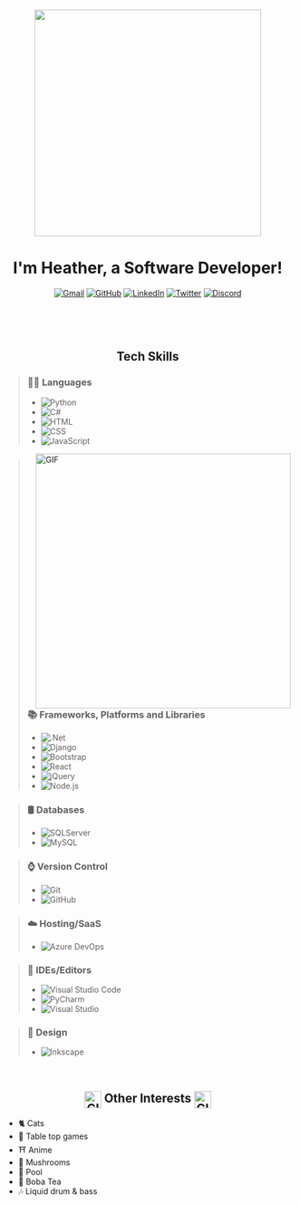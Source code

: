 
<p align="center"> 
<br>
<img src="https://media1.giphy.com/media/1es0suLtBMuZcRBtvl/giphy.gif?cid=790b7611a8f7069df11ad54a1f5b9340d0e0cb46be0ff52d&rid=giphy.gif&ct=ts" width="400">
<br>
</p>
	
<h1 align="center">	
I'm Heather, a Software Developer! </br>
</h1>


<p align="center">
<a href="mailto:theheatherloop@gmail.com"><img img src="https://img.shields.io/badge/gmail-%23EA4335.svg?style=plastic&logo=gmail&logoColor=white" alt="Gmail"/></a>
<a href="https://github.com/theheatherloop"><img src="https://img.shields.io/badge/github-%23181717.svg?style=plastic&logo=github&logoColor=white" alt="GitHub"/></a>
<a href="https://www.linkedin.com/in/theheatherloop/"><img src="https://img.shields.io/badge/linkedin-%230A66C2.svg?style=plastic&logo=linkedin&logoColor=white" alt="LinkedIn"/></a>
<a href="https://twitter.com/theheatherloop"><img src="https://img.shields.io/badge/twitter-%231DA1F2.svg?style=plastic&logo=twitter&logoColor=white" alt="Twitter"/></a>
<a href="https://www.discord.com/users/theheatherloop#1568"><img src="https://img.shields.io/badge/Discord-5865F2?style=plastic&logo=discord&logoColor=white"alt="Discord"/></a>
<br/>

</p>


<br/>

<p>
<br/>
</p>



<h2 align="center">Tech Skills</h2>


> ### 👩‍💻 Languages
>
> - ![Python](https://img.shields.io/badge/Python-FFD43B?style=plastic&logo=python&logoColor=blue)&nbsp;
> - ![C#](https://img.shields.io/badge/C%23-239120?style=plastic&logo=c-sharp&logoColor=white)&nbsp;
> - ![HTML](https://img.shields.io/badge/HTML5-E34F26?style=plastic&logo=html5&logoColor=white)&nbsp;
> - ![CSS](https://img.shields.io/badge/CSS3-1572B6?style=plastic&logo=css3&logoColor=white)&nbsp;
> - ![JavaScript](https://img.shields.io/badge/JavaScript-323330?style=plastic&logo=javascript&logoColor=F7DF1E)&nbsp;
<img align="right" width="450px" alt="GIF" src="https://media3.giphy.com/media/F73KLZL9eAfDcDQFAt/giphy.gif?cid=ecf05e47gxczvt84p963exw1zoc88aoouyu09obke229j7ql&rid=giphy.gif&ct=s" />

> ### 📚 Frameworks, Platforms and Libraries
>
> - ![.Net](https://img.shields.io/badge/.NET-5C2D91?style=plastic&logo=.net&logoColor=white)&nbsp;
> - ![Django](https://img.shields.io/badge/django-%23092E20.svg?style=plastic&logo=django&logoColor=white)&nbsp;
> - ![Bootstrap](https://img.shields.io/badge/bootstrap-%23563D7C.svg?style=plastic&logo=bootstrap&logoColor=white)&nbsp;
> - ![React](https://img.shields.io/badge/React-20232A?style=plastic&logo=react&logoColor=61DAFB)&nbsp;
> - ![jQuery](https://img.shields.io/badge/jQuery-0769AD?style=plastic&logo=jquery&logoColor=white)&nbsp;
> - ![Node.js](https://img.shields.io/badge/Node.js-339933?style=plastic&logo=nodedotjs&logoColor=white)&nbsp;
> 

> ### 🛢️ Databases
>
> - ![SQLServer](https://img.shields.io/badge/Microsoft%20SQL%20Server-CC2927?style=plastic&logo=microsoft%20sql%20server&logoColor=white)&nbsp;
> - ![MySQL](https://img.shields.io/badge/MySQL-005C84?style=plastic&logo=mysql&logoColor=white)&nbsp;
> 

> ### ⌚ Version Control
>
> - ![Git](https://img.shields.io/badge/GIT-E44C30?style=plastic&logo=git&logoColor=white)&nbsp;
> - ![GitHub](https://img.shields.io/badge/github-%23121011.svg?style=plastic&logo=github&logoColor=white)&nbsp;
>

> ### ☁️ Hosting/SaaS
>
> - ![Azure DevOps](https://img.shields.io/badge/Azure_DevOps-0078D7?style=plastic&logo=azure-devops&logoColor=white)&nbsp;
>

> ### 🧰 IDEs/Editors
>
> - ![Visual Studio Code](https://img.shields.io/badge/Visual_Studio_Code-0078D4?style=plastic&logo=visual%20studio%20code&logoColor=white)&nbsp;
> - ![PyCharm](https://img.shields.io/badge/PyCharm-000000.svg?&style=plastic&logo=PyCharm&logoColor=white)&nbsp;
> - ![Visual Studio](https://img.shields.io/badge/Visual_Studio-5C2D91?style=plastic&logo=visual%20studio&logoColor=white)&nbsp;
>

> ### 🎨 Design
>
> - ![Inkscape](https://img.shields.io/badge/inkscape-1A2C34?style=plastic&logo=inkscape&logoColor=F7BA3E)&nbsp;

<p>
</br>
</p>

<h2 align="center"> <img align="top" width="30px" alt="GIF" src="https://i.giphy.com/media/cj2c6lmeuBGo508sSL/200.webp" /> Other Interests <img align="top" width="30px" alt="GIF" src="https://i.giphy.com/media/cj2c6lmeuBGo508sSL/200.webp" /></h2>

- 🐈‍ Cats
- 🎲 Table top games
- ⛩️ Anime
- 🍄 Mushrooms
- 🎱 Pool 
-  🧋  Boba Tea
- 🎶 Liquid drum & bass
